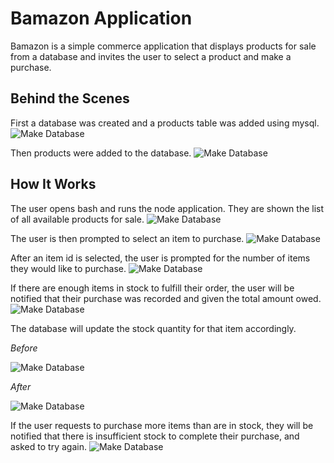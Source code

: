 # Bamazon Application



Bamazon is a simple commerce application that displays products for sale from a database and invites the user to select a product and make a purchase.

## Behind the Scenes

First a database was created and a products table was added using mysql.
![Make Database](/images/mysql_createDB.png)

Then products were added to the database.
![Make Database](/images/mysql_addItems.png)

## How It Works

The user opens bash and runs the node application. They are shown the list of all available products for sale.
![Make Database](/images/running_list.png)

The user is then prompted to select an item to purchase.
![Make Database](/images/running_promptItem.png)

After an item id is selected, the user is prompted for the number of items they would like to purchase.
![Make Database](/images/running_howMany.png)

If there are enough items in stock to fulfill their order, the user will be notified that their purchase was recorded and given the total amount owed. 
![Make Database](/images/running_orderProcessed.png)

The database will update the stock quantity for that item accordingly.

_Before_

![Make Database](/images/running_stockOriginal.png)

_After_

![Make Database](/images/running_stockUpdate.png)

If the user requests to purchase more items than are in stock, they will be notified that there is insufficient stock to complete their purchase, and asked to try again. 
![Make Database](/images/running_sorry.png)

